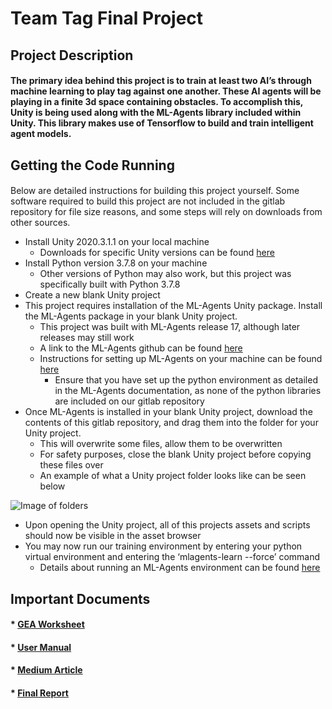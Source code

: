 #  Team Tag Final Project

## Project Description
#### The primary idea behind this project is to train at least two AI’s through machine learning to play tag against one another. These AI agents will be playing in a finite 3d space containing obstacles. To accomplish this, Unity is being used along with the ML-Agents library included within Unity. This library makes use of Tensorflow to build and train intelligent agent models.

## Getting the Code Running
#### 

Below are detailed instructions for building this project yourself. Some software required to build this project are not included in the gitlab repository for file size reasons, and some steps will rely on downloads from other sources.

- Install Unity 2020.3.1.1 on your local machine
    - Downloads for specific Unity versions can be found [here](https://unity3d.com/get-unity/download/archive)
- Install Python version 3.7.8 on your machine
    - Other versions of Python may also work, but this project was specifically built with Python 3.7.8
- Create a new blank Unity project 
- This project requires installation of the ML-Agents Unity package. Install the ML-Agents package in your blank Unity project.
    - This project was built with ML-Agents release 17, although later releases may still work
    - A link to the ML-Agents github can be found [here](https://github.com/Unity-Technologies/ml-agents)
    - Instructions for setting up ML-Agents on your machine can be found [here](https://github.com/Unity-Technologies/ml-agents/blob/release_17_docs/docs/Installation.md)
        - Ensure that you have set up the python environment as detailed in the ML-Agents documentation, as none of the python libraries are included on our gitlab repository
- Once ML-Agents is installed in your blank Unity project, download the contents of this gitlab repository, and drag them into the folder for your Unity project. 
    - This will overwrite some files, allow them to be overwritten
    - For safety purposes, close the blank Unity project before copying these files over
    - An example of what a Unity project folder looks like can be seen below

![Image of folders](https://i.imgur.com/gCAGfr1.png)

- Upon opening the Unity project, all of this projects assets and scripts should now be visible in the asset browser
- You may now run our training environment by entering your python virtual environment and entering the ‘mlagents-learn --force’ command
    - Details about running an ML-Agents environment can be found [here](https://github.com/Unity-Technologies/ml-agents/blob/release_17_docs/docs/Getting-Started.md)


## Important Documents
#### *  [GEA Worksheet](https://gitlab.bucknell.edu/krd008/csci357_finalproject/blob/master/docs/GEA.pdf)
#### *  [User Manual](https://gitlab.bucknell.edu/krd008/csci357_finalproject/blob/master/docs/User_Manual.pdf)
#### *  [Medium Article](https://medium.com/@shanestaret/a-game-of-tag-using-ai-90bfd0f10008)
#### *  [Final Report](https://gitlab.bucknell.edu/krd008/csci357_finalproject/blob/master/docs/CogSci_Final_Research_Paper.pdf)
